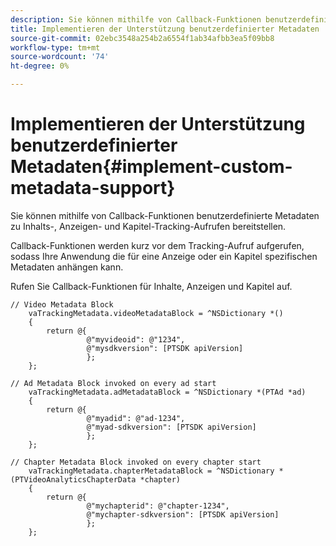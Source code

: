 ```yaml
---
description: Sie können mithilfe von Callback-Funktionen benutzerdefinierte Metadaten zu Inhalts-, Anzeigen- und Kapitel-Tracking-Aufrufen bereitstellen.
title: Implementieren der Unterstützung benutzerdefinierter Metadaten
source-git-commit: 02ebc3548a254b2a6554f1ab34afbb3ea5f09bb8
workflow-type: tm+mt
source-wordcount: '74'
ht-degree: 0%

---
```


# Implementieren der Unterstützung benutzerdefinierter Metadaten{#implement-custom-metadata-support}

Sie können mithilfe von Callback-Funktionen benutzerdefinierte Metadaten zu Inhalts-, Anzeigen- und Kapitel-Tracking-Aufrufen bereitstellen.

Callback-Funktionen werden kurz vor dem Tracking-Aufruf aufgerufen, sodass Ihre Anwendung die für eine Anzeige oder ein Kapitel spezifischen Metadaten anhängen kann.

Rufen Sie Callback-Funktionen für Inhalte, Anzeigen und Kapitel auf.

```
// Video Metadata Block 
    vaTrackingMetadata.videoMetadataBlock = ^NSDictionary *() 
    { 
        return @{ 
                 @"myvideoid": @"1234", 
                 @"mysdkversion": [PTSDK apiVersion] 
                 }; 
    }; 
      
// Ad Metadata Block invoked on every ad start 
    vaTrackingMetadata.adMetadataBlock = ^NSDictionary *(PTAd *ad) 
    { 
        return @{ 
                 @"myadid": @"ad-1234", 
                 @"myad-sdkversion": [PTSDK apiVersion] 
                 }; 
    }; 
      
// Chapter Metadata Block invoked on every chapter start 
    vaTrackingMetadata.chapterMetadataBlock = ^NSDictionary *(PTVideoAnalyticsChapterData *chapter) 
    { 
        return @{ 
                 @"mychapterid": @"chapter-1234", 
                 @"mychapter-sdkversion": [PTSDK apiVersion] 
                 }; 
    };
```
